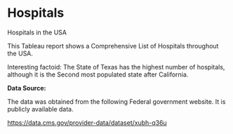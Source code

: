 # Hospitals
Hospitals in the USA

This Tableau report shows a Comprehensive List of Hospitals throughout the USA.

Interesting factoid: The State of Texas has the highest number of hospitals, although it is the Second most populated state after California.

**Data Source:**

The data was obtained from the following Federal government website. It is publicly available data.

https://data.cms.gov/provider-data/dataset/xubh-q36u
